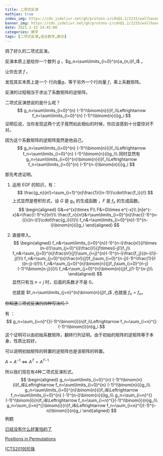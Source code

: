 ```yaml
---
title: 二项式反演
mathjax: true
index_img: https://cdn.jsdelivr.net/gh/protons-z/cdn@1.2/2233/wallhaven-13m9z9.jpg
banner_img: https://cdn.jsdelivr.net/gh/protons-z/cdn@1.2/2233/wallhaven-13m9z9.jpg
date: 2021-2-15 14:45:00
categories: 数学
tags: [二项式反演,组合数学,数论]
---
```














鸽了好久的二项式反演。



反演本质上是给你一个数列 $g$ ，$g_n=\sum\limits_{i=0}^{n}a_{n,i}f_i$ 。

让你去求 $f$ 。

发现其实本质上是一个 行向量$g$，等于另外一个行向量 $f$，乘上系数矩阵。

反演的过程相当于求出了系数矩阵的逆矩阵。



二项式反演想说的是什么呢？
$$
g_n=\sum\limits_{i=0}^{n} (-1)^i\binom{n}{i}f_i\Leftrightarrow f_n=\sum\limits_{i=0}^{n} (-1)^i\binom{n}{i}g_i
$$
证明后说，当你发现这两个式子竟然如此相似的时候，你应该感到十分震惊对不对。

因为这个系数矩阵的逆矩阵竟然是他自己。
$$
g_n=\sum\limits_{i=0}^{n} (-1)^i\binom{n}{i}f_i\Leftrightarrow f_n=\sum\limits_{i=0}^{n} (-1)^i\binom{n}{i}g_i\\
同时显然有 g_n=\sum\limits_{i=0}^{n}\binom{n}{i}f_i\Leftrightarrow f_n=\sum\limits_{i=0}^{n} (-1)^{n-i}\binom{n}{i}g_i
$$


那先考虑证明。

1. 运用 $EGF$ 的知识，有：
   $$
   \frac{g_n}{n!}=\sum_{i=1}^{n}\frac{1}{(n-1)!}\cdot\frac{f_i}{i!}
   $$
   上式显然是卷积形式，设 $G$ 是 $g_n$ 的生成函数 ，$F$ 是 $f_n$ 的生成函数。
   $$
   \begin{aligned}
   G&=e^{x}\times F\\
   F&=G\times e^{-x}\\
   [n]e^{-x}&=\frac{(-1)^n}{n!}\\
   \frac{f_n}{n!}&=\sum\limits_{i=0}^{n}\frac{(-1)^{n-i}}{(n-i)!}\cdot\frac{g_i}{i!}\\
   f_n&=\sum\limits_{i=0}^{n}(-1)^{n-i}\binom{n}{i}g_i
   \end{aligned}
   $$

2. 直接带入。
   $$
   \begin{aligned}
   f_n&=\sum\limits_{i=0}^{n}(-1)^{n-i}\frac{n!}{i!\times (n-i)!}\sum_{j=0}^{i}\frac{i!}{j!\times(i-j)!}f_j\\
   f_n&=\sum_{j=0}^{n}\frac{n!}{j!}\sum_{i=j}^{n}(-1)^{n-i}\frac{f_j}{(n-i)!(i-j)!}\\
   f_n&=\sum_{j=0}^{n}\frac{n!}{j!}f_j\sum_{i=0}^{n-j}(-1)^i\frac{1}{i!((n-j)-i)!}\\
   f_n&=\sum_{j=0}^{n}\binom{n}{j}f_j\sum_{i=0}^{n-j}(-1)^i\binom{n-j}{i}\\
   f_n&=\sum_{j=0}^{n}\binom{n}{j}f_j(1-1)^{n-j}\\
   \end{aligned}
   $$
   显然只有当 $n=j$ 时，后面的系数才不是 $0$。

   也就是 $f_n=\sum\limits_{j=n}^{n}\binom{n}{j}f_j$ ,也就是 $f_n=f_n$。

   

~~你知道二项式反演的四种写法吗？~~

有 ：
$$
g_n=\sum_{i=n}^{}(-1)^i\binom{i}{n}f_i\Leftrightarrow f_n=\sum_{i=n}^{}(-1)^i\binom{i}{n}g_i
$$
这个证明可以由初始系数矩阵，翻转行列证明。由于初始的矩阵的逆矩阵等于本身，性质比较好。

可以说明初始矩阵的转置的逆矩阵也是该矩阵的转置。

$A=A^{-1}\Leftrightarrow A^T={A^T}^{-1}$

所以我们现在有4种二项式反演形式。
$$
\begin{aligned}
g_n=\sum\limits_{i=0}^{n} (-1)^i\binom{n}{i}f_i&\Leftrightarrow f_n=\sum\limits_{i=0}^{n} (-1)^i\binom{n}{i}g_i\\
g_n=\sum\limits_{i=0}^{n}\binom{n}{i}f_i&\Leftrightarrow f_n=\sum\limits_{i=0}^{n} (-1)^{n-i}\binom{n}{i}g_i\\
g_n=\sum_{i=n}^{}(-1)^i\binom{i}{n}f_i&\Leftrightarrow f_n=\sum_{i=n}^{}(-1)^i\binom{i}{n}g_i\\
g_n=\sum_{i=n}^{}\binom{i}{n}f_i&\Leftrightarrow f_n=\sum_{i=n}^{}(-1)^{i-n}\binom{i}{n}g_i
\end{aligned}
$$
例题

[已经没有什么好害怕的了](https://www.luogu.com.cn/problem/P4859)

[Positions in Permutations](https://www.luogu.com.cn/problem/CF285E)

[[CTS2019\]珍珠](https://www.luogu.com.cn/problem/P5401)